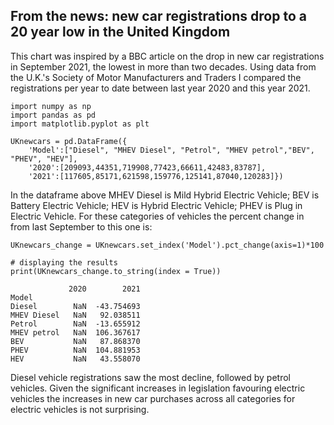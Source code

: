 ## From the news: new car registrations drop to a 20 year low in the United Kingdom

This chart was inspired by a BBC article on the drop in new car registrations in September 2021, the lowest in more than two decades. Using data from the U.K.'s Society of Motor Manufacturers and Traders I compared the registrations per year to date between last year 2020 and this year 2021. 

````
import numpy as np
import pandas as pd
import matplotlib.pyplot as plt 

UKnewcars = pd.DataFrame({
    'Model':["Diesel", "MHEV Diesel", "Petrol", "MHEV petrol","BEV", "PHEV", "HEV"],
    '2020':[209093,44351,719908,77423,66611,42483,83787],
    '2021':[117605,85171,621598,159776,125141,87040,120283]})

````
In the dataframe above MHEV Diesel is Mild Hybrid Electric Vehicle; BEV is Battery Electric Vehicle; HEV is Hybrid Electric Vehicle; PHEV is Plug in Electric Vehicle. 
For these categories of vehicles the percent change in from last September to this one is: 

````
UKnewcars_change = UKnewcars.set_index('Model').pct_change(axis=1)*100

# displaying the results
print(UKnewcars_change.to_string(index = True))

             2020        2021
Model                        
Diesel        NaN  -43.754693
MHEV Diesel   NaN   92.038511
Petrol        NaN  -13.655912
MHEV petrol   NaN  106.367617
BEV           NaN   87.868370
PHEV          NaN  104.881953
HEV           NaN   43.558070
````
Diesel vehicle registrations saw the most decline, followed by petrol vehicles. Given the significant increases in legislation favouring electric vehicles the increases in new car purchases across all categories for electric vehicles is not surprising. 




